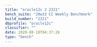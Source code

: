 ```yaml
---
title: "oracle12c 2 2321"
bench_suite: "20w33 CI Weekly Benchmark"
build_number: "2321"
dbprofile: "oracle12c"
classifier: ""
date: 2020-08-10T04:37:28
type: "bench"
---
```

